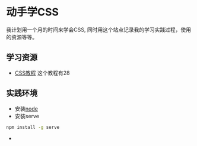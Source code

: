 # 动手学CSS

我计划用一个月的时间来学会CSS, 同时用这个站点记录我的学习实践过程，使用的资源等等。

## 学习资源

- [CSS教程](https://web.dev/learn/css/welcome?hl=zh-cn) 这个教程有28

## 实践环境

* 安装[node](http://nodejs.org)
* 安装serve
```bash
npm install -g serve
```
* 